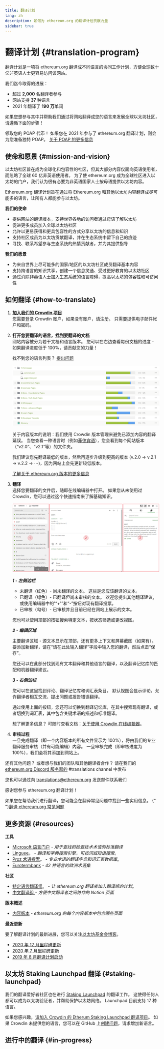 ```yaml
---
title: 翻译计划
lang: zh
description: 如何为 ethereum.org 的翻译计划贡献力量
sidebar: true
---
```


# 翻译计划 {#translation-program}

翻译计划是一项将 ethereum.org 翻译成不同语言的协同工作计划，方便全球数十亿非英语人士更容易访问该网站。

我们迄今取得的进展：

- 超过 **2,000** 名翻译者参与
- 网站支持 **37** 种语言
- 2021 年翻译了 **190 万**单词

如果您想参与其中并帮助我们通过将网站翻译成您的语言来发展全球以太坊社区，请遵循下面的步骤！

<InfoBanner shouldCenter emoji=":tada:">
  领取您的 POAP 代币！ 如果您在 2021 年参与了 ethereum.org 翻译计划，则会为您准备独特 POAP。
  <a href="/contributing/#poap">关于 POAP 的更多信息</a>
</InfoBanner>

## 使命和愿景 {#mission-and-vision}

以太坊社区旨在成为全球化和包容性的社区，但其大部分内容仅面向英语使用者，而忽略了全球 60 亿非英语使用者。 为了使 ethereum.org 成为全球社区进入以太坊的门户，我们认为很有必要为非英语国家人士按母语提供以太坊内容。

Ethereum.org 翻译计划旨在通过将 Ethereum.org 和其他以太坊内容翻译成尽可能多的语言，让所有人都能参与以太坊。

**我们的使命**

- 提供网站的翻译版本，支持世界各地的访问者通过母语了解以太坊
- 促进更多成员加入全球以太坊社区
- 允许以更易获得和更具包容性的方式分享以太坊的信息和知识
- 支持社区成员为以太坊贡献翻译，并在生态系统中留下自己的痕迹
- 寻找、联系希望参与生态系统的热情贡献者，并为其提供指导

**我们的愿景**

- 为来自世界上尽可能多的国家/地区的以太坊社区成员翻译基本内容
- 支持跨语言的知识共享，创建一个信息灵通、受过更好教育的以太坊社区
- 通过消除非英语人士加入生态系统的语言障碍，提高以太坊的包容性和可访问性

## 如何翻译 {#how-to-translate}

1. **[加入我们的 Crowdin 项目](https://crowdin.com/project/ethereum-org/invite)**  
   您需要登录 Crowdin 账户，如果没有账户，请注册。 只需要提供电子邮件帐户和密码。

2. **打开您要翻译的语言，找到要翻译的文档**  
   网站内容被分为若干文档和语言版本。 您可以在右边查看每份文档的进度 - 如果翻译进度低于 100%，请贡献您的力量！

   找不到您的语言列表？ [提出问题](https://github.com/ethereum/ethereum-org-website/issues/new/choose)

   ![Crowdin 上已翻译和未翻译的文件](../../../../contributing/translation-program/crowdin-files.png)

   关于内容版本的说明：我们使用 Crowdin 版本管理来避免已添加内容的翻译延误。 当您查看一种语言时（例如[菲律宾语](https://crowdin.com/project/ethereum-org/fil#)），您会看到每个网站版本（“v2.0”、“v2.1”等）的文件夹。

   我们建议您先翻译最低的版本，然后再逐步升级到更高的版本 (v.2.0 → v.2.1 → v.2.2 → ⋯)，因为网站上会先更新较低版本。

   [了解关于 ethereum.org 版本的更多信息](/contributing/translation-program/content-versions/)

3. **翻译**  
   选择您要翻译的文件后，随即在线编辑器中打开。 如果您从未使用过 Crowdin，您可以通过这个快速指南来了解基础知识。

   ![Crowdin 在线编辑器](../../../../contributing/translation-program/online-editor.png)

   **_1 - 左侧边栏_**

   - 未翻译（红色）- 尚未翻译的文本。 这些是您应该翻译的文本。
   - 已翻译（绿色）- 已翻译但尚未审核的文本。 欢迎您提出其他翻译建议，或使用编辑器中的'“+'”和“-”按钮对现有翻译投票。
   - 已审核（勾号）- 已审核并且目前已经在网站上展示的文本。

   您也可以使用顶部的按钮搜索特定文本，按状态筛选或更改视图。

   **_2 - 编辑区域_**

   主要翻译区域 - 源文本显示在顶部，还有更多上下文和屏幕截图（如果有）。 要添加新翻译，请在“请在此处输入翻译”字段中输入您的翻译，然后点击“保存”。

   您还可以在此部分找到现有文本翻译和其他语言的翻译，以及翻译记忆库的匹配和机器翻译建议。

   **_3 - 右侧边栏_**

   您可以在这里找到评论、翻译记忆库和词汇表条目。 默认视图会显示评论，允许翻译者相互交流、提出问题或报告错误翻译。

   通过使用上面的按钮，您还可以切换到翻译记忆库，在其中搜索现有翻译，或者切换到词汇表，其中包含关键术语的描述和标准翻译。

   想了解更多信息？ 可随时查看文档：[关于使用 Crowdin 在线编辑器](https://support.crowdin.com/online-editor/)。

4. **审核过程**  
   一旦完成翻译（即一个内容版本的所有文件显示为 100%），将由我们的专业翻译服务审核（并有可能编辑）内容。 一旦审核完成（即审核进度为 100%），我们会将其添加到网站上。

还有其他问题？ 或者想与我们的团队和其他翻译者合作？ 请在我们的 [ethereum.org Discord 服务器的](https://discord.gg/6WX7E97) #translations channel 中发布

您也可以通过向 translations@ethereum.org 发送邮件联系我们

感谢您参与 ethereum.org 翻译计划！

<InfoBanner shouldCenter emoji=":information_source:">
  如果您在帮助我们进行翻译，您可能会在翻译常见问题中找到一些实用信息。 
  {" "}<a href="/contributing/translation-program/translation-guide/">翻译 ethereum.org 常见问题</a>
</InfoBanner>

## 更多资源 {#resources}

**工具**

- [Microsoft 语言门户](https://www.microsoft.com/en-us/language) _- 用于查找和检查技术术语的标准翻译_
- [Linguee](https://www.linguee.com/)。 _- 翻译和字典搜索引擎，可按词或短语搜索_。
- [Proz 术语搜索](https://www.proz.com/search/)。 _- 专业术语的翻译字典和词汇表数据库_。
- [Eurotermbank](https://www.eurotermbank.com/) _- 42 种语言的欧洲术语集_

**社区**

- [特定语言翻译组](https://discord.gg/6WX7E97)。 _- 让 ethereum.org 翻译者加入翻译组的计划_。
- [中文翻译组 ](https://www.notion.so/Ethereum-org-05375fe0a94c4214acaf90f42ba40171) _- 方便中文翻译者之间协作的 Notion 页面_

**版本概述**

- [内容版本](/contributing/translation-program/content-versions/) _- ethereum.org 的每个内容版本中包含哪些页面_

**最近更新**

要了解翻译计划的最新进展，您可以关注[以太坊基金会博客](https://blog.ethereum.org/)。

- [2020 年 12 月里程碑更新](https://blog.ethereum.org/2020/12/21/translation-program-milestones-updates-20/)
- [2020 年 7 月里程碑更新](https://blog.ethereum.org/2020/07/29/ethdotorg-translation-milestone/)
- [2019 年 8 月翻译计划启动](https://blog.ethereum.org/2019/08/20/translating-ethereum-for-our-global-community/)

## 以太坊 Staking Launchpad 翻译 {#staking-launchpad}

我们的翻译爱好者社区也在进行 [Staking Launchpad](https://launchpad.ethereum.org/en/) 的翻译工作。 这使得任何人都可以成为以太坊验证者，并帮助保护以太坊网络。 Launchpad 目前支持 17 种语言。

如果您感兴趣，[请加入 Crowdin 的 Etherum Staking Launchpad 翻译项目](https://crowdin.com/project/ethereum-staking-launchpad)。 如果 Crowdin 未提供您的语言，您可以在 GitHub 上[创建问题](https://github.com/ethereum/staking-launchpad/issues/new)，请求增加新语言。

## 进行中的翻译 {#in-progress}

<TranslationsInProgress />
